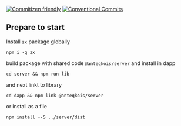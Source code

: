 [![Commitizen friendly](https://img.shields.io/badge/commitizen-friendly-brightgreen.svg)](http://commitizen.github.io/cz-cli/)
[![Conventional Commits](https://img.shields.io/badge/Conventional%20Commits-1.0.0-yellow.svg)](https://conventionalcommits.org)

## Prepare to start

Install `zx` package globally 
~~~
npm i -g zx
~~~

build package with shared code `@anteqkois/server` and install in dapp
~~~
cd server && npm run lib
~~~
and next linkt to library
~~~
cd dapp && npm link @anteqkois/server
~~~
or install as a file 
~~~
npm install --S ../server/dist
~~~